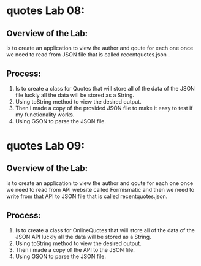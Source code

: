 # quotes Lab 08:

## Overview of the Lab:
is to create an application to view the author and qoute for each one once we need to read from JSON file that is called recentquotes.json .

## Process:
1. Is to create a class for Quotes that will store all of the data of the JSON file luckly all the data will be stored as a String.
2. Using toString method to view the desired output.
3. Then i made a copy of the provided JSON file to make it easy to test if my functionality works.
4. Using GSON to parse the JSON file. 

# quotes Lab 09:

## Overview of the Lab:
is to create an application to view the author and qoute for each one once we need to read from API website called Formismatic and then we need to write from that API to JSON file that is called recentquotes.json.

## Process:
1. Is to create a class for OnlineQuotes that will store all of the data of the JSON API luckly all the data will be stored as a String.
2. Using toString method to view the desired output.
3. Then i made a copy of the API to the JSON file.
4. Using GSON to parse the JSON file. 
